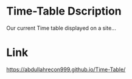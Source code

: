 # Time-Table Dscription
Our current Time table displayed on a site...

# Link
https://abdullahrecon999.github.io/Time-Table/
